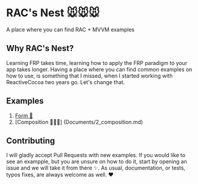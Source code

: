 # RAC's Nest 🐭🐭🐭

A place where you can find RAC + MVVM examples

Why RAC's Nest?
--------------

Learning FRP takes time, learning how to apply the FRP paradigm to your app takes longer. Having a place where you can find common examples on how to use, is something that I missed, when I started working with ReactiveCocoa two years go. Let's change that.

Examples
--------

1. [Form 🐥](Documents/1_form.md) 
2. [Composition 🚗🚕🚙] (Documents/2_composition.md)

Contributing
-----------

I will gladly accept Pull Requests with new examples. If you would like to see an exampple, but you are unsure on how to do it, start by opening an issue and we will take it from there ✨️. As usual, documentation, or tests, typos fixes, are always welcome as well. ❤️

